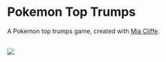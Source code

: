 # Pokemon Top Trumps

A Pokemon top trumps game, created with [Mia Cliffe](https://replit.com/@MiaCliffe?tab=repls). 

<br>

<image src="https://media.giphy.com/media/v1.Y2lkPTc5MGI3NjExN2YxNDAzMDE0ODBmNDM4YWY5NWE5ZTM2OWRhM2MzZmQ5YjU0MWVhNyZlcD12MV9pbnRlcm5hbF9naWZzX2dpZklkJmN0PWc/ypvq44zQW7y12ScpwA/giphy.gif"/>
